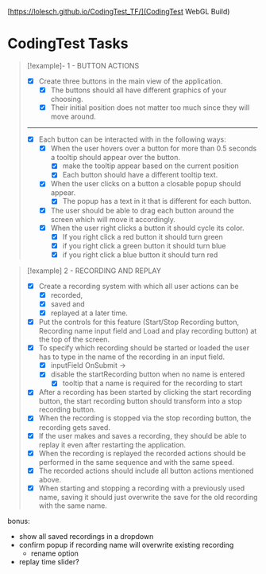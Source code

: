 [https://lolesch.github.io/CodingTest_TF/](CodingTest WebGL Build)
# CodingTest Tasks

> [!example]- 1 - BUTTON ACTIONS
> - [x] Create three buttons in the main view of the application. 
> 	- [x] The buttons should all have different graphics of your choosing. 
> 	- [x] Their initial position does not matter too much since they will move around. 
> ___
> - [x] Each button can be interacted with in the following ways: 
> 	- [x] When the user hovers over a button for more than 0.5 seconds a tooltip should appear over the button. 
> 		- [x] make the tooltip appear based on the current position
> 		- [x] Each button should have a different tooltip text. 
> 	- [x] When the user clicks on a button a closable popup should appear. 
> 		- [x] The popup has a text in it that is different for each button. 
> 	- [x] The user should be able to drag each button around the screen which will move it accordingly. 
> 	- [x] When the user right clicks a button it should cycle its color. 
> 		- [x] If you right click a red button it should turn green
> 		- [x] if you right click a green button it should turn blue 
> 		- [x] if you right click a blue button it should turn red

> [!example] 2 - RECORDING AND REPLAY 
> - [x] Create a recording system with which all user actions can be
> 	- [x] recorded, 
> 	- [x] saved and 
> 	- [x] replayed at a later time. 
> - [x] Put the controls for this feature (Start/Stop Recording button, Recording name input field and Load and play recording button) at the top of the screen. 
> - [x] To specify which recording should be started or loaded the user has to type in the name of the recording in an input field. 
> 	- [x] inputField OnSubmit -> 
> 	- [x] disable the startRecording button when no name is entered
> 		- [x] tooltip that a name is required for the recording to start
> - [x] After a recording has been started by clicking the start recording button, the start recording button should transform into a stop recording button. 
> - [x] When the recording is stopped via the stop recording button, the recording gets saved.
> - [x] If the user makes and saves a recording, they should be able to replay it even after restarting the application. 
> - [x] When the recording is replayed the recorded actions should be performed in the same sequence and with the same speed. 
> - [x] The recorded actions should include all button actions mentioned above. 
> - [x] When starting and stopping a recording with a previously used name, saving it should just overwrite the save for the old recording with the same name.

bonus:
- show all saved recordings in a dropdown
- confirm popup if recording name will overwrite existing recording
	- rename option
- replay time slider?

